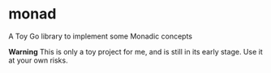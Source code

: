 # monad

A Toy Go library to implement some Monadic concepts

**Warning** This is only a toy project for me, and is still in its early stage.
Use it at your own risks.
